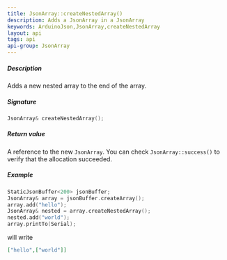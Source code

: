 ```yaml
---
title: JsonArray::createNestedArray()
description: Adds a JsonArray in a JsonArray
keywords: ArduinoJson,JsonArray,createNestedArray
layout: api
tags: api
api-group: JsonArray
---
```


##### Description

Adds a new nested array to the end of the array.

##### Signature

```c++
JsonArray& createNestedArray();
```

##### Return value

A reference to the new `JsonArray`.
You can check `JsonArray::success()` to verify that the allocation succeeded.

##### Example

```c++
StaticJsonBuffer<200> jsonBuffer;
JsonArray& array = jsonBuffer.createArray();
array.add("hello");
JsonArray& nested = array.createNestedArray();
nested.add("world");
array.printTo(Serial);
```

will write

```json
["hello",["world"]]
```
